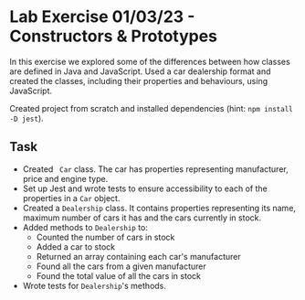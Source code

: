 # Lab Exercise 01/03/23 - Constructors & Prototypes

In this exercise we explored some of the differences between how classes are defined in Java and JavaScript. Used a car dealership format and created the classes, including their properties and behaviours, using JavaScript.

Created project from scratch and installed dependencies (hint: `npm install -D jest`).

## Task

- Created ` Car` class. The car has properties representing manufacturer, price and engine type.
- Set up Jest and wrote tests to ensure accessibility to each of the properties in a `Car` object.
- Created a `Dealership` class. It contains properties representing its name, maximum number of cars it has and the cars currently in stock.
- Added methods to `Dealership` to:
  - Counted the number of cars in stock
  - Added a car to stock
  - Returned an array containing each car's manufacturer
  - Found all the cars from a given manufacturer
  - Found the total value of all the cars in stock
- Wrote tests for `Dealership`'s methods.
